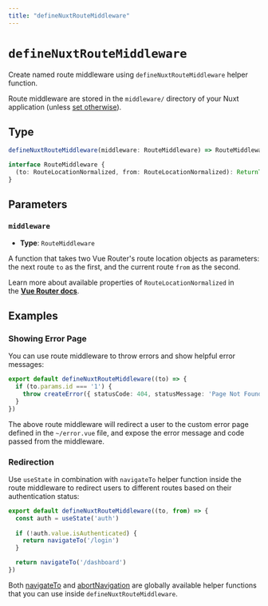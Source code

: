 ```yaml
---
title: "defineNuxtRouteMiddleware"
---
```


# `defineNuxtRouteMiddleware`

Create named route middleware using `defineNuxtRouteMiddleware` helper function.

Route middleware are stored in the `middleware/` directory of your Nuxt application (unless [set otherwise](/api/configuration/nuxt.config#middleware)).

## Type

```ts
defineNuxtRouteMiddleware(middleware: RouteMiddleware) => RouteMiddleware

interface RouteMiddleware {
  (to: RouteLocationNormalized, from: RouteLocationNormalized): ReturnType<NavigationGuard>
}
```

## Parameters

### `middleware`

- **Type**: `RouteMiddleware`

A function that takes two Vue Router's route location objects as parameters: the next route `to` as the first, and the current route `from` as the second.

Learn more about available properties of `RouteLocationNormalized` in the **[Vue Router docs](https://router.vuejs.org/api/interfaces/RouteLocationNormalized.html)**.

## Examples

### Showing Error Page

You can use route middleware to throw errors and show helpful error messages:

```ts [middleware/error.ts]
export default defineNuxtRouteMiddleware((to) => {
  if (to.params.id === '1') {
    throw createError({ statusCode: 404, statusMessage: 'Page Not Found' })
  }
})
```

The above route middleware will redirect a user to the custom error page defined in the `~/error.vue` file, and expose the error message and code passed from the middleware.

### Redirection

Use `useState` in combination with `navigateTo` helper function inside the route middleware to redirect users to different routes based on their authentication status:

```ts [middleware/auth.ts]
export default defineNuxtRouteMiddleware((to, from) => {
  const auth = useState('auth')
  
  if (!auth.value.isAuthenticated) {
    return navigateTo('/login')
  }

  return navigateTo('/dashboard')
})
```

Both [navigateTo](/api/utils/navigate-to) and [abortNavigation](/api/utils/abort-navigation) are globally available helper functions that you can use inside `defineNuxtRouteMiddleware`.
